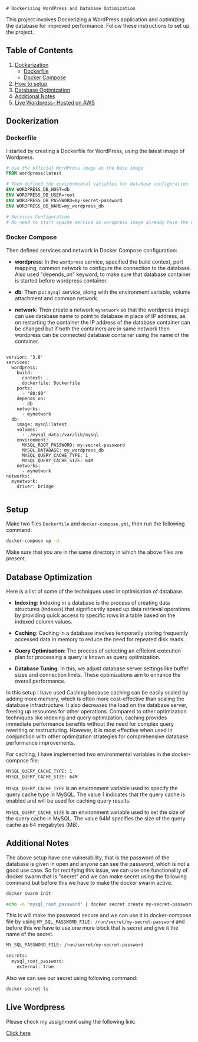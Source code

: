     # Dockerizing WordPress and Database Optimization

This project involves Dockerizing a WordPress application and optimizing the database for improved performance. Follow these instructions to set up the project.

## Table of Contents
1. [Dockerization](#dockerization)
    - [Dockerfile](#dockerfile)
    - [Docker Compose](#docker-compose)
2. [How to setup](#setup)
3. [Database Optimization](#database-optimization)
4. [Additional Notes](#additional-notes)
5. [Live Wordpress- Hosted on AWS](#Live-wordpress)


## Dockerization
### Dockerfile

I started by creating a Dockerfile for WordPress, using the latest image of Wordpress.

```Dockerfile
# Use the official WordPress image as the base image
FROM wordpress:latest

# Then defined the environmental variables for database configuration
ENV WORDPRESS_DB_HOST=db
ENV WORDPRESS_DB_USER=root
ENV WORDPRESS_DB_PASSWORD=my-secret-password
ENV WORDPRESS_DB_NAME=my_wordpress_db

# Services Configuration
# No need to start apache service as wordpress image already have the configuration for this function.

```

### Docker Compose

Then defined services and network in Docker Compose configuration:

- **wordpress**: In the `wordpress` service, specified the build context, port mapping, common network to configure the connection to the database. Also used "depends_on" keyword, to make sure that database container is started before wordpress container.

- **db**: Then put `mysql` service, along with the environment variable, volume attachment and common network.

- **network**: Then create a network `mynetwork` so that the wordpress image can use database name to point to database in place of IP address, as on restarting the container the IP address of the database container can be changed but if both the containers are in same network then wordpress can be connected database container using the name of the container.

```

version: '3.8'
services:
  wordpress:
    build:
      context: .
      dockerfile: Dockerfile
    ports:
      - "80:80"
    depends_on:
      - db
    networks:
      - mynetwork
  db:  
    image: mysql:latest
    volumes:
      - ./mysql_data:/var/lib/mysql
    environment:
      MYSQL_ROOT_PASSWORD: my-secret-password
      MYSQL_DATABASE: my_wordpress_db
      MYSQL_QUERY_CACHE_TYPE: 1
      MYSQL_QUERY_CACHE_SIZE: 64M
    networks:
      - mynetwork
networks:
  mynetwork:
    driver: bridge


```

## Setup

Make two files `Dockerfile` and `docker-compose.yml`, then run the following command:

```bash
docker-compose up -d
```
Make sure that you are in the same directory in which the above files are present.

## Database Optimization

Here is a list of some of the techniques used in optimisation of database.

- **Indexing**: Indexing in a database is the process of creating data structures (indexes) that significantly speed up data retrieval operations by providing quick access to specific rows in a table based on the indexed column values.

- **Caching**: Caching in a database involves temporarily storing frequently accessed data in memory to reduce the need for repeated disk reads.

- **Query Optimisation**: The process of selecting an efficient execution plan for processing a query is known as query optimization.

- **Database Tuning**: In this, we adjust database server settings like buffer sizes and connection limits. These optimizations aim to enhance the overall performance.

In this setup I have used Caching because caching can be easily scaled by adding more memory, which is often more cost-effective than scaling the database infrastructure. It also decreases the load on the database server, freeing up resources for other operations.
Compared to other optimization techniques like indexing and query optimization, caching provides immediate performance benefits without the need for complex query rewriting or restructuring. However, it is most effective when used in conjunction with other optimization strategies for comprehensive database performance improvements.

For caching, I have implemented two environmental variables in the docker-compose file:

```bash
MYSQL_QUERY_CACHE_TYPE: 1
MYSQL_QUERY_CACHE_SIZE: 64M
```
`MYSQL_QUERY_CACHE_TYPE` is an environment variable used to specify the query cache type in MySQL. The value 1 indicates that the query cache is enabled and will be used for caching query results.

`MYSQL_QUERY_CACHE_SIZE` is an environment variable used to set the size of the query cache in MySQL. The value 64M specifies the size of the query cache as 64 megabytes (MB).

## Additional Notes

The above setup have one vulnerability, that is the password of the database is given in open and anyone can see the password, which is not a good use case.
So for rectifying this issue, we can use one functionality of docker swarm that is "secret" and we can make secret using the following command but before this we have to make the docker swarm active.

```bash
docker swarm init
```

```bash
echo -n "mysql_root_password" | docker secret create my-secret-password -
```

This is will make the password secure and we can use it in docker-compose file by using `MY_SQL_PASSWORD_FILE: /run/secret/my-secret-password` and before this we have to use one more block that is secret and give it the name of the secret.

```bash
MY_SQL_PASSWORD_FILE: /run/secret/my-secret-password
```

```bash
secrets:
  mysql_root_password:
    external: true
```

Also we can see our secret using following command:

```bash
docker secret ls
```

## Live Wordpress

Please check my assignment using the following link:

[Click here](http://13.233.190.208/wp-admin/install.php)
